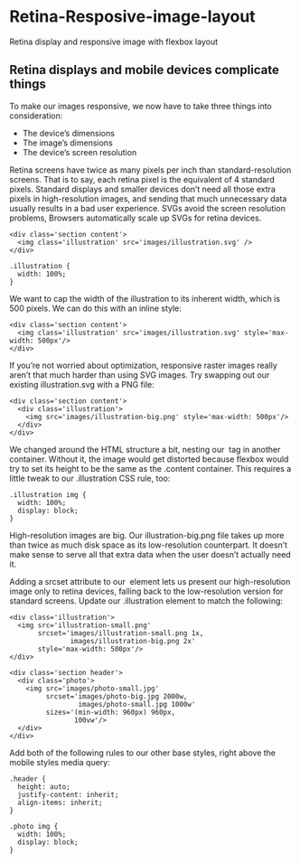 # Retina-Resposive-image-layout
Retina display and responsive image with flexbox layout 
## Retina displays and mobile devices complicate things
To make our images responsive, we now have to take three things into consideration:

   - The device’s dimensions
   - The image’s dimensions
   - The device’s screen resolution

Retina screens have twice as many pixels per inch than standard-resolution screens. That is to say, each retina pixel is the equivalent of 4 standard pixels.
Standard displays and smaller devices don’t need all those extra pixels in high-resolution images, and sending that much unnecessary data usually results in a bad user experience.
SVGs avoid the screen resolution problems, Browsers automatically scale up SVGs for retina devices.
```
<div class='section content'>
  <img class='illustration' src='images/illustration.svg' />
</div>
```
```
.illustration {
  width: 100%;
}
```
We want to cap the width of the illustration to its inherent width, which is 500 pixels. We can do this with an inline style:
```
<div class='section content'>
  <img class='illustration' src='images/illustration.svg' style='max-width: 500px'/>
</div>
```
If you’re not worried about optimization, responsive raster images really aren’t that much harder than using SVG images. Try swapping out our existing illustration.svg with a PNG file:
```
<div class='section content'>
  <div class='illustration'>
    <img src='images/illustration-big.png' style='max-width: 500px'/>
  </div>
</div>
```
We changed around the HTML structure a bit, nesting our <img/> tag in another container. Without it, the image would get distorted because flexbox would try to set its height to be the same as the .content container. This requires a little tweak to our .illustration CSS rule, too:
```
.illustration img {
  width: 100%;
  display: block;
}
```
High-resolution images are big. Our illustration-big.png file takes up more than twice as much disk space as its low-resolution counterpart. It doesn’t make sense to serve all that extra data when the user doesn’t actually need it.

Adding a srcset attribute to our <img/> element lets us present our high-resolution image only to retina devices, falling back to the low-resolution version for standard screens. Update our .illustration element to match the following:
```
<div class='illustration'>
  <img src='illustration-small.png'
       srcset='images/illustration-small.png 1x,
               images/illustration-big.png 2x'
       style='max-width: 500px'/>
</div>
```
```
<div class='section header'>
  <div class='photo'>
    <img src='images/photo-small.jpg'
         srcset='images/photo-big.jpg 2000w,
                 images/photo-small.jpg 1000w'
         sizes='(min-width: 960px) 960px,
                100vw'/>
  </div>
</div>
```
Add both of the following rules to our other base styles, right above the mobile styles media query:
```
.header {
  height: auto;
  justify-content: inherit;
  align-items: inherit;
}

.photo img {
  width: 100%;
  display: block;
}
```
